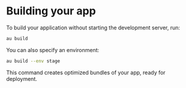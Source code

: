 # Building your app

To build your application without starting the development server, run:

```bash
au build
```

You can also specify an environment:

```bash
au build --env stage
```

This command creates optimized bundles of your app, ready for deployment.
